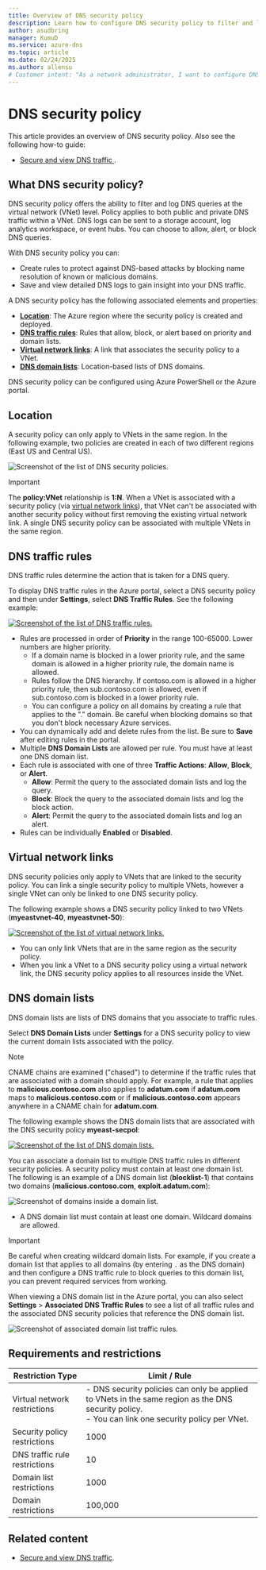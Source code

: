 ```yaml
---
title: Overview of DNS security policy
description: Learn how to configure DNS security policy to filter and log DNS queries in your Azure Virtual Network. Display, save, and review DNS queries and responses from the VNET. Block malicious domains and optimize DNS query traffic.
author: asudbring
manager: KumuD
ms.service: azure-dns
ms.topic: article
ms.date: 02/24/2025
ms.author: allensu
# Customer intent: "As a network administrator, I want to configure DNS security policies for my virtual network, so that I can filter and log DNS queries to protect against malicious domains and optimize DNS traffic."
---
```


# DNS security policy

This article provides an overview of DNS security policy. Also see the following how-to guide:

- [Secure and view DNS traffic ](dns-traffic-log-how-to.md).

## What DNS security policy?

DNS security policy offers the ability to filter and log DNS queries at the virtual network (VNet) level. Policy applies to both public and private DNS traffic within a VNet. DNS logs can be sent to a storage account, log analytics workspace, or event hubs. You can choose to allow, alert, or block DNS queries.

With DNS security policy you can:
- Create rules to protect against DNS-based attacks by blocking name resolution of known or malicious domains. 
- Save and view detailed DNS logs to gain insight into your DNS traffic.

A DNS security policy has the following associated elements and properties:
- **[Location](#location)**: The Azure region where the security policy is created and deployed.
- **[DNS traffic rules](#dns-traffic-rules)**: Rules that allow, block, or alert based on priority and domain lists. 
- **[Virtual network links](#virtual-network-links)**: A link that associates the security policy to a VNet. 
- **[DNS domain lists](#dns-domain-lists)**: Location-based lists of DNS domains.

DNS security policy can be configured using Azure PowerShell or the Azure portal.

## Location

A security policy can only apply to VNets in the same region. In the following example, two policies are created in each of two different regions (East US and Central US). 

![Screenshot of the list of DNS security policies.](./media/dns-security-policy/policy-list.png)

> [!IMPORTANT]
> The **policy:VNet** relationship is **1:N**. When a VNet is associated with a security policy (via [virtual network links](#virtual-network-links)), that VNet can't be associated with another security policy without first removing the existing virtual network link. A single DNS security policy can be associated with multiple VNets in the same region.

## DNS traffic rules

DNS traffic rules determine the action that is taken for a DNS query.

To display DNS traffic rules in the Azure portal, select a DNS security policy and then under **Settings**, select **DNS Traffic Rules**. See the following example:

[  ![Screenshot of the list of DNS traffic rules.](./media/dns-security-policy/traffic-rules.png) ](./media/dns-security-policy/traffic-rules.png#lightbox)

- Rules are processed in order of **Priority** in the range 100-65000. Lower numbers are higher priority.
    * If a domain name is blocked in a lower priority rule, and the same domain is allowed in a higher priority rule, the domain name is allowed.
    * Rules follow the DNS hierarchy. If contoso.com is allowed in a higher priority rule, then sub.contoso.com is allowed, even if sub.contoso.com is blocked in a lower priority rule.
    * You can configure a policy on all domains by creating a rule that applies to the "." domain. Be careful when blocking domains so that you don't block necessary Azure services.
- You can dynamically add and delete rules from the list. Be sure to **Save** after editing rules in the portal.
- Multiple **DNS Domain Lists** are allowed per rule. You must have at least one DNS domain list. 
- Each rule is associated with one of three **Traffic Actions**: **Allow**, **Block**, or **Alert**.
    * **Allow**: Permit the query to the associated domain lists and log the query.
    * **Block**: Block the query to the associated domain lists and log the block action.
    * **Alert**: Permit the query to the associated domain lists and log an alert.
- Rules can be individually **Enabled** or **Disabled**.

## Virtual network links

DNS security policies only apply to VNets that are linked to the security policy. You can link a single security policy to multiple VNets, however a single VNet can only be linked to one DNS security policy. 

The following example shows a DNS security policy linked to two VNets (**myeastvnet-40**, **myeastvnet-50**):

[  ![Screenshot of the list of virtual network links.](./media/dns-security-policy/virtual-network-links.png) ](./media/dns-security-policy/virtual-network-links.png#lightbox)

- You can only link VNets that are in the same region as the security policy. 
- When you link a VNet to a DNS security policy using a virtual network link, the DNS security policy applies to all resources inside the VNet.

## DNS domain lists

DNS domain lists are lists of DNS domains that you associate to traffic rules. 

Select **DNS Domain Lists** under **Settings** for a DNS security policy to view the current domain lists associated with the policy. 

> [!NOTE]
> CNAME chains are examined ("chased") to determine if the traffic rules that are associated with a domain should apply. For example, a rule that applies to **malicious.contoso.com** also applies to **adatum.com** if **adatum.com** maps to **malicious.contoso.com** or if **malicious.contoso.com** appears anywhere in a CNAME chain for **adatum.com**.

The following example shows the DNS domain lists that are associated with the DNS security policy **myeast-secpol**:

[  ![Screenshot of the list of DNS domain lists.](./media/dns-security-policy/domain-list.png) ](./media/dns-security-policy/domain-list.png#lightbox)

You can associate a domain list to multiple DNS traffic rules in different security policies. A security policy must contain at least one domain list. The following is an example of a DNS domain list (**blocklist-1**) that contains two domains (**malicious.contoso.com**, **exploit.adatum.com**):

![Screenshot of domains inside a domain list.](./media/dns-security-policy/domain-list-detailed.png)

- A DNS domain list must contain at least one domain. Wildcard domains are allowed.

> [!IMPORTANT]
> Be careful when creating wildcard domain lists. For example, if you create a domain list that applies to all domains (by entering `.` as the DNS domain) and then configure a DNS traffic rule to block queries to this domain list, you can prevent required services from working.

When viewing a DNS domain list in the Azure portal, you can also select **Settings** > **Associated DNS Traffic Rules** to see a list of all traffic rules and the associated DNS security policies that reference the DNS domain list.

![Screenshot of associated domain list traffic rules.](./media/dns-security-policy/domain-list-traffic-rules.png)

## Requirements and restrictions

| Restriction Type                 | Limit / Rule                                                                 |
|----------------------------------|-----------------------------------------------------------------------------|
| Virtual network restrictions     | - DNS security policies can only be applied to VNets in the same region as the DNS security policy.<br>- You can link one security policy per VNet. |
| Security policy restrictions     | 1000                                                                        |
| DNS traffic rule restrictions    | 10                                                                          |
| Domain list restrictions         | 1000                                                                        |
| Domain restrictions              | 100,000                                                                     |

## Related content

- [Secure and view DNS traffic](dns-traffic-log-how-to.md).
